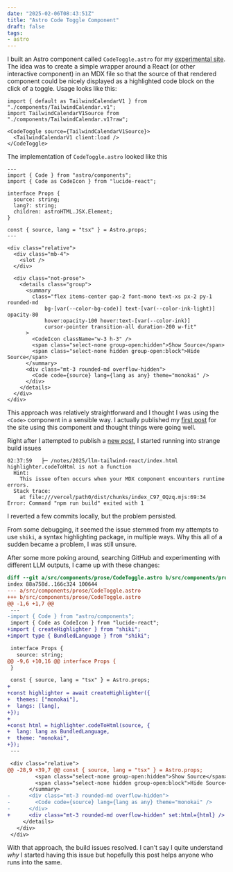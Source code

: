 ```yaml
---
date: "2025-02-06T08:43:51Z"
title: "Astro Code Toggle Component"
draft: false
tags:
- astro
---
```


I built an Astro component called `CodeToggle.astro` for my [experimental site](https://www.thoughteddies.com).
The idea was to create a simple wrapper around a React (or other interactive component) in an MDX file so that the source of that rendered component could be nicely displayed as a highlighted code block on the click of a toggle.
Usage looks like this:

```tsx
import { default as TailwindCalendarV1 } from "./components/TailwindCalendar.v1";
import TailwindCalendarV1Source from "./components/TailwindCalendar.v1?raw";

<CodeToggle source={TailwindCalendarV1Source}>
  <TailwindCalendarV1 client:load />
</CodeToggle>
```

The implementation of `CodeToggle.astro` looked like this

```tsx
---
import { Code } from "astro/components";
import { Code as CodeIcon } from "lucide-react";

interface Props {
  source: string;
  lang?: string;
  children: astroHTML.JSX.Element;
}

const { source, lang = "tsx" } = Astro.props;
---

<div class="relative">
  <div class="mb-4">
    <slot />
  </div>

  <div class="not-prose">
    <details class="group">
      <summary
        class="flex items-center gap-2 font-mono text-xs px-2 py-1 rounded-md
            bg-[var(--color-bg-code)] text-[var(--color-ink-light)] opacity-80
            hover:opacity-100 hover:text-[var(--color-ink)]
            cursor-pointer transition-all duration-200 w-fit"
      >
        <CodeIcon className="w-3 h-3" />
        <span class="select-none group-open:hidden">Show Source</span>
        <span class="select-none hidden group-open:block">Hide Source</span>
      </summary>
      <div class="mt-3 rounded-md overflow-hidden">
        <Code code={source} lang={lang as any} theme="monokai" />
      </div>
    </details>
  </div>
</div>
```

This approach was relatively straightforward and I thought I was using the `<Code>` component in a sensible way.
I actually published my [first post](https://www.thoughteddies.com/notes/2025/llm-tailwind-react) for the site using this component and thought things were going well.

Right after I attempted to publish a [new post](https://www.thoughteddies.com/notes/2025/document-citations), I started running into strange build issues

```
02:37:59   ├─ /notes/2025/llm-tailwind-react/index.html
highlighter.codeToHtml is not a function
  Hint:
    This issue often occurs when your MDX component encounters runtime errors.
  Stack trace:
    at file:///vercel/path0/dist/chunks/index_C97_OQzq.mjs:69:34
Error: Command "npm run build" exited with 1
```

I reverted a few commits locally, but the problem persisted.

From some debugging, it seemed the issue stemmed from my attempts to use `shiki`, a syntax highlighting package, in multiple ways.
Why this all of a sudden became a problem, I was still unsure.

After some more poking around, searching GitHub and experimenting with different LLM outputs, I came up with these changes:

```diff
diff --git a/src/components/prose/CodeToggle.astro b/src/components/prose/CodeToggle.astro
index 88a758d..166c324 100644
--- a/src/components/prose/CodeToggle.astro
+++ b/src/components/prose/CodeToggle.astro
@@ -1,6 +1,7 @@
 ---
-import { Code } from "astro/components";
 import { Code as CodeIcon } from "lucide-react";
+import { createHighlighter } from "shiki";
+import type { BundledLanguage } from "shiki";

 interface Props {
   source: string;
@@ -9,6 +10,16 @@ interface Props {
 }

 const { source, lang = "tsx" } = Astro.props;
+
+const highlighter = await createHighlighter({
+  themes: ["monokai"],
+  langs: [lang],
+});
+
+const html = highlighter.codeToHtml(source, {
+  lang: lang as BundledLanguage,
+  theme: "monokai",
+});
 ---

 <div class="relative">
@@ -28,9 +39,7 @@ const { source, lang = "tsx" } = Astro.props;
         <span class="select-none group-open:hidden">Show Source</span>
         <span class="select-none hidden group-open:block">Hide Source</span>
       </summary>
-      <div class="mt-3 rounded-md overflow-hidden">
-        <Code code={source} lang={lang as any} theme="monokai" />
-      </div>
+      <div class="mt-3 rounded-md overflow-hidden" set:html={html} />
     </details>
   </div>
 </div>
```

With that approach, the build issues resolved.
I can't say I quite understand _why_ I started having this issue but hopefully this post helps anyone who runs into the same.
